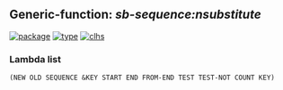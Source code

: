 ## Generic-function: ***sb-sequence:nsubstitute***
[![package](https://img.shields.io/badge/Package-SB--SEQUENCE-5f9ea0.svg?style=social&colorA=999999)](../) [![type](https://img.shields.io/badge/Type-Generic--Function-5f9ea0.svg?style=social&colorA=999999)](../#generic-function) [![clhs](https://img.shields.io/badge/CLHS-NSUBSTITUTE-5f9ea0.svg?style=social&colorA=999999)](http://www.lispworks.com/documentation/HyperSpec/Body/f_sbs_s.htm) 
### Lambda list
```
(NEW OLD SEQUENCE &KEY START END FROM-END TEST TEST-NOT COUNT KEY)
```
